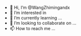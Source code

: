 - 👋 Hi, I’m @WangZhimingandx
- 👀 I’m interested in 
- 🌱 I’m currently learning ...
- 💞️ I’m looking to collaborate on ...
- 📫 How to reach me ...

<!---
I am a network engineer, a network security engineer, and a network security engineer who only knows communication technology
--->
